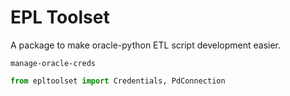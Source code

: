 # EPL Toolset

A package to make oracle-python ETL script development easier.

```shell
manage-oracle-creds
```

```python
from epltoolset import Credentials, PdConnection
```
